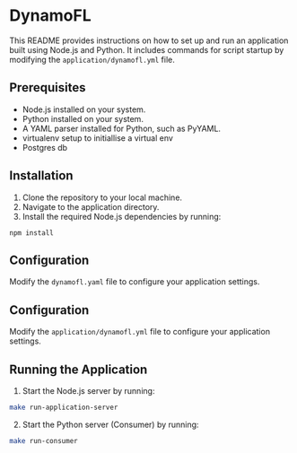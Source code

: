# DynamoFL

This README provides instructions on how to set up and run an application built using Node.js and Python. It includes commands for script startup by modifying the `application/dynamofl.yml` file.

## Prerequisites

- Node.js installed on your system.
- Python installed on your system.
- A YAML parser installed for Python, such as PyYAML.
- virtualenv setup to initiallise a virtual env
- Postgres db

## Installation

1. Clone the repository to your local machine.
2. Navigate to the application directory.
3. Install the required Node.js dependencies by running:

```Node
npm install
```

## Configuration

Modify the `dynamofl.yaml` file to configure your application settings.


## Configuration

Modify the `application/dynamofl.yml` file to configure your application settings.


## Running the Application

1. Start the Node.js server by running: 
```bash
make run-application-server
```



2. Start the Python server (Consumer) by running:
```bash
make run-consumer
```

